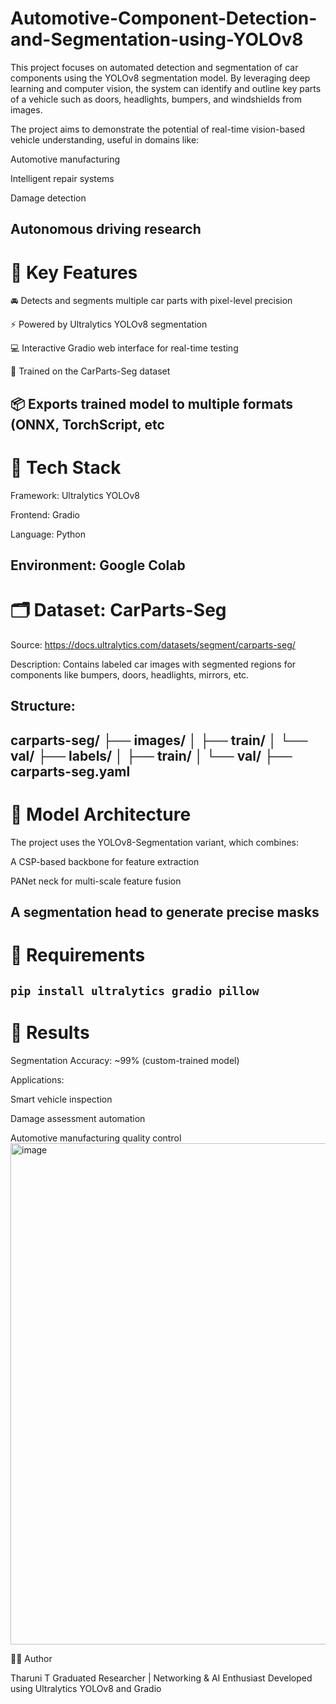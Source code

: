 # Automotive-Component-Detection-and-Segmentation-using-YOLOv8
This project focuses on automated detection and segmentation of car components using the YOLOv8 segmentation model. By leveraging deep learning and computer vision, the system can identify and outline key parts of a vehicle such as doors, headlights, bumpers, and windshields from images.


The project aims to demonstrate the potential of real-time vision-based vehicle understanding, useful in domains like:

Automotive manufacturing

Intelligent repair systems

Damage detection

Autonomous driving research
---

# 🧠 Key Features

🚘 Detects and segments multiple car parts with pixel-level precision

⚡ Powered by Ultralytics YOLOv8 segmentation

💻 Interactive Gradio web interface for real-time testing

🧾 Trained on the CarParts-Seg dataset

📦 Exports trained model to multiple formats (ONNX, TorchScript, etc
---

# 🧩 Tech Stack

Framework: Ultralytics YOLOv8

Frontend: Gradio

Language: Python

Environment: Google Colab
---
# 🗂️ Dataset: CarParts-Seg

Source: https://docs.ultralytics.com/datasets/segment/carparts-seg/

Description: Contains labeled car images with segmented regions for components like bumpers, doors, headlights, mirrors, etc.

Structure:
---
carparts-seg/
├── images/
│   ├── train/
│   └── val/
├── labels/
│   ├── train/
│   └── val/
├── carparts-seg.yaml
---

# 🧩 Model Architecture

The project uses the YOLOv8-Segmentation variant, which combines:

A CSP-based backbone for feature extraction

PANet neck for multi-scale feature fusion

A segmentation head to generate precise masks
---
# 🧰 Requirements
``` pip install ultralytics gradio pillow ```
---
# 🏁 Results

Segmentation Accuracy: ~99% (custom-trained model)

Applications:

Smart vehicle inspection

Damage assessment automation

Automotive manufacturing quality control
<img width="1919" height="802" alt="image" src="https://github.com/user-attachments/assets/dcc9293c-46d2-46f3-ab5c-3d3a0e438800" />

👩‍💻 Author

Tharuni T
Graduated Researcher | Networking & AI Enthusiast
Developed using Ultralytics YOLOv8 and Gradio
